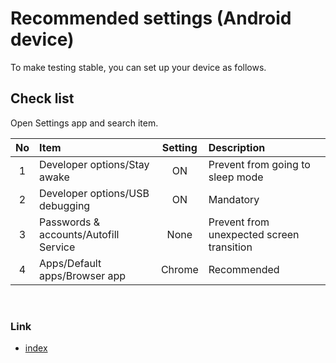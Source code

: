 # Recommended settings (Android device)

To make testing stable, you can set up your device as follows.

## Check list

Open Settings app and search item.

| No | Item                                  | Setting | Description                               |
|:--:|:--------------------------------------|:-------:|:------------------------------------------|
| 1  | Developer options/Stay awake          |   ON    | Prevent from going to sleep mode          |
| 2  | Developer options/USB debugging       |   ON    | Mandatory                                 |
| 3  | Passwords & accounts/Autofill Service |  None   | Prevent from unexpected screen transition |
| 4  | Apps/Default apps/Browser app         | Chrome  | Recommended                               |

<br>

### Link

- [index](../../index.md)

<br>
